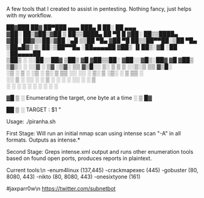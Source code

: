 
A few tools that I created to assist in pentesting. Nothing fancy, just helps with my workflow. 


  ██▓███   ██▓ ██▀███   ▄▄▄       ███▄    █  ██░ ██  ▄▄▄                       
 ▓██░  ██▒▓██▒▓██ ▒ ██▒▒████▄     ██ ▀█   █ ▓██░ ██▒▒████▄                   
 ▓██░ ██▓▒▒██▒▓██ ░▄█ ▒▒██  ▀█▄  ▓██  ▀█ ██▒▒██▀▀██░▒██  ▀█▄                 
 ▒██▄█▓▒ ▒░██░▒██▀▀█▄  ░██▄▄▄▄██ ▓██▒  ▐▌██▒░▓█ ░██ ░██▄▄▄▄██                
 ▒██▒ ░  ░░██░░██▓ ▒██▒ ▓█   ▓██▒▒██░   ▓██░░▓█▒░██▓ ▓█   ▓██▒             
 ▒▓▒░ ░  ░░▓  ░ ▒▓ ░▒▓░ ▒▒   ▓▒█░░ ▒░   ▒ ▒  ▒ ░░▒░▒ ▒▒   ▓▒█░            
 ░▒ ░      ▒ ░  ░▒ ░ ▒░  ▒   ▒▒ ░░ ░░   ░ ▒░ ▒ ░▒░ ░  ▒   ▒▒ ░           
 ░░        ▒ ░  ░░   ░   ░   ▒      ░   ░ ░  ░  ░░ ░  ░   ▒                  
           ░     ░           ░  ░         ░  ░  ░  ░      ░  ░                      
                                                                              
▓█  ▒  ░   Enumerating the target, one byte at a time  ░  ▒ █▓                 
                                      
██  ▒  ░   TARGET : $1 "                         

Usage: ./piranha.sh <target IP>

First Stage: Will run an initial nmap scan using intense scan "-A" in all formats. Outputs as intense.*

Second Stage: Greps intense.xml output and runs other enumeration tools based on found open ports, produces reports in plaintext. 

Current tools:\n
  -enum4linux (137,445)
  -crackmapexec (445)
  -gobuster (80, 8080, 443)
  -nikto (80, 8080, 443)
  -onesixtyone (161)
  
#jaxparr0w\n
https://twitter.com/subnetbot
  
